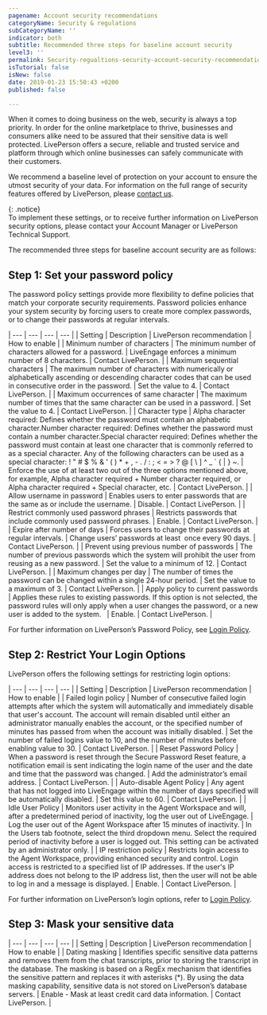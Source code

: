 ```yaml
---
pagename: Account security recommendations
categoryName: Security & regulations
subCategoryName: ''
indicator: both
subtitle: Recommended three steps for baseline account security
level3: ''
permalink: Security-regualtions-security-account-security-recommendations.html
isTutorial: false
isNew: false
date: 2019-01-23 15:50:43 +0200
published: false

---
```

When it comes to doing business on the web, security is always a top priority. In order for the online marketplace to thrive, businesses and consumers alike need to be assured that their sensitive data is well protected. LivePerson offers a secure, reliable and trusted service and platform through which online businesses can safely communicate with their customers. 

We recommend a baseline level of protection on your account to ensure the utmost security of your data. For information on the full range of security features offered by LivePerson, please [contact us](https://liveengage.liveperson.net/a/new/?connectionOpenArticle=agent-workspace-overview).

{: .notice}  
To implement these settings, or to receive further information on LivePerson security options, please contact your Account Manager or LivePerson Technical Support.

The recommended three steps for baseline account security are as follows:

## Step 1: Set your password policy

The password policy settings provide more flexibility to define policies that match your corporate security requirements. Password policies enhance your system security by forcing users to create more complex passwords, or to change their passwords at regular intervals.

| --- | --- | --- | --- |
| Setting | Description | LivePerson recommendation | How to enable |
| Minimum number of characters | The minimum number of characters allowed for a password. | LiveEngage enforces a minimum number of 8 characters. | Contact LivePerson. |
| Maximum sequential characters | The maximum number of characters with numerically or alphabetically ascending or descending character codes that can be used in consecutive order in the password.  | Set the value to 4. | Contact LivePerson. |
| Maximum occurrences of same character | The maximum number of times that the same character can be used in a password. | Set the value to 4. | Contact LivePerson. |
| Character type | Alpha character required: Defines whether the password must contain an alphabetic character.Number character required: Defines whether the password must contain a number character.Special character required: Defines whether the password must contain at least one character that is commonly referred to as a special character. Any of the following characters can be used as a special character: ! " # $ % & ' ( ) * + , - . / : ; < = > ? @ \[ \\ \] ^ _ \` { \| } \~. | Enforce the use of at least two out of the three options mentioned above, for example, Alpha character required + Number character required, or Alpha character required + Special character, etc. | Contact LivePerson. |
| Allow username in password | Enables users to enter passwords that are the same as or include the username.  | Disable. | Contact LivePerson. |
| Restrict commonly used password phrases | Restricts passwords that include commonly used password phrases.  | Enable. | Contact LivePerson. |
| Expire after number of days | Forces users to change their passwords at regular intervals. | Change users’ passwords at least  once every 90 days. | Contact LivePerson. |
| Prevent using previous number of passwords | The number of previous passwords which the system will prohibit the user from reusing as a new password. | Set the value to a minimum of 12. | Contact LivePerson. |
| Maximum changes per day | The number of times the password can be changed within a single 24-hour period. | Set the value to a maximum of 3. | Contact LivePerson. |
| Apply policy to current passwords | Applies these rules to existing passwords. If this option is not selected, the password rules will only apply when a user changes the password, or a new user is added to the system.   | Enable. | Contact LivePerson. |

 

For further information on LivePerson’s Password Policy, see [Login Policy](https://kb.liveperson.com/portal/app/portlets/results/viewsolution.jsp?solutionid=150526035608476&isguest=true).

## 

## Step 2: Restrict Your Login Options

LivePerson offers the following settings for restricting login options:

| --- | --- | --- | --- |
| Setting | Description | LivePerson recommendation | How to enable |
| Failed login policy | Number of consecutive failed login attempts after which the system will automatically and immediately disable that user's account. The account will remain disabled until either an administrator manually enables the account, or the specified number of minutes has passed from when the account was initially disabled. | Set the number of failed logins value to 10, and the number of minutes before enabling value to 30. | Contact LivePerson. |
| Reset Password Policy  | When a password is reset through the Secure Password Reset feature, a notification email is sent indicating the login name of the user and the date and time that the password was changed.  | Add the administrator’s email address. | Contact LivePerson. |
| Auto-disable Agent Policy | Any agent that has not logged into LiveEngage within the number of days specified will be automatically disabled. | Set this value to 60. | Contact LivePerson. |
| Idle User Policy | Monitors user activity in the Agent Workspace and will, after a predetermined period of inactivity, log the user out of LiveEngage. | Log the user out of the Agent Workspace after 15 minutes of inactivity. | In the Users tab footnote, select the third dropdown menu. Select the required period of inactivity before a user is logged out. This setting can be activated by an administrator only. |
| IP restriction policy | Restricts login access to the Agent Workspace, providing enhanced security and control. Login access is restricted to a specified list of IP addresses. If the user's IP address does not belong to the IP address list, then the user will not be able to log in and a message is displayed.  | Enable. | Contact LivePerson. |

For further information on LivePerson’s login options, refer to [Login Policy](https://kb.liveperson.com/portal/app/portlets/results/viewsolution.jsp?solutionid=150526035608476&isguest=true).

## Step 3: Mask your sensitive data

| --- | --- | --- | --- |
| Setting | Description | LivePerson recommendation | How to enable |
| Dating masking | Identifies specific sensitive data patterns and removes them from the chat transcripts, prior to storing the transcript in the database. The masking is based on a RegEx mechanism that identifies the sensitive pattern and replaces it with asterisks (*). By using the data masking capability, sensitive data is not stored on LivePerson’s database servers.  | Enable - Mask at least credit card data information. | Contact LivePerson. |
